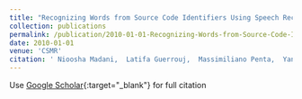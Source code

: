 ```yaml
---
title: "Recognizing Words from Source Code Identifiers Using Speech Recognition Techniques"
collection: publications
permalink: /publication/2010-01-01-Recognizing-Words-from-Source-Code-Identifiers-Using-Speech-Recognition-Techniques
date: 2010-01-01
venue: 'CSMR'
citation: ' Nioosha Madani,  Latifa Guerrouj,  Massimiliano Penta,  Yann-Ga&quot;el Gu&apos;eh&apos;eneuc,  Giuliano Antoniol, &quot;Recognizing Words from Source Code Identifiers Using Speech Recognition Techniques.&quot; CSMR, 2010.'
---
```

Use [Google Scholar](https://scholar.google.com/scholar?q=Recognizing+Words+from+Source+Code+Identifiers+Using+Speech+Recognition+Techniques){:target="_blank"} for full citation